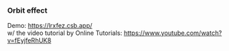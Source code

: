 ### Orbit effect
Demo: https://lrxfez.csb.app/ <br/>
w/ the video tutorial by Online Tutorials: https://www.youtube.com/watch?v=fEyjfeRhUK8